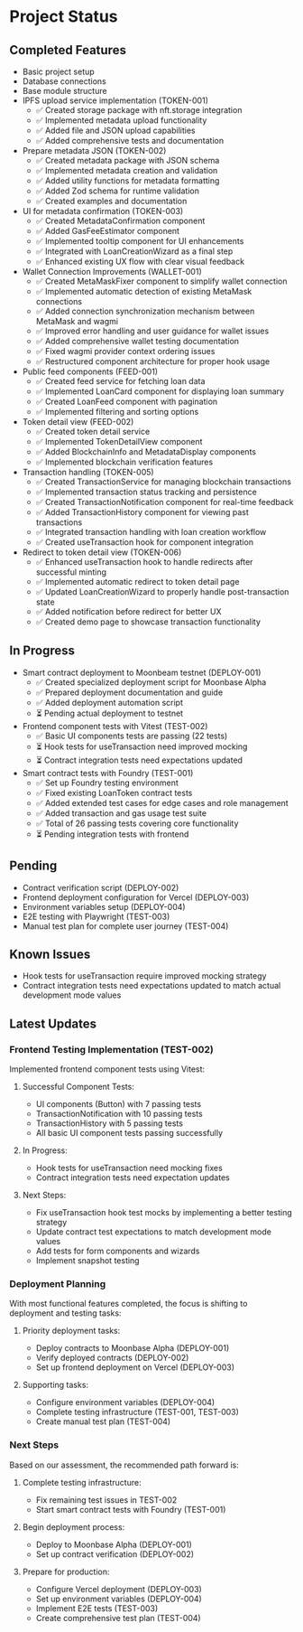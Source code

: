 # Project Status

## Completed Features

- Basic project setup
- Database connections
- Base module structure
- IPFS upload service implementation (TOKEN-001)
  - ✅ Created storage package with nft.storage integration
  - ✅ Implemented metadata upload functionality
  - ✅ Added file and JSON upload capabilities
  - ✅ Added comprehensive tests and documentation
- Prepare metadata JSON (TOKEN-002)
  - ✅ Created metadata package with JSON schema
  - ✅ Implemented metadata creation and validation
  - ✅ Added utility functions for metadata formatting
  - ✅ Added Zod schema for runtime validation
  - ✅ Created examples and documentation
- UI for metadata confirmation (TOKEN-003)
  - ✅ Created MetadataConfirmation component
  - ✅ Added GasFeeEstimator component
  - ✅ Implemented tooltip component for UI enhancements
  - ✅ Integrated with LoanCreationWizard as a final step
  - ✅ Enhanced existing UX flow with clear visual feedback
- Wallet Connection Improvements (WALLET-001)
  - ✅ Created MetaMaskFixer component to simplify wallet connection
  - ✅ Implemented automatic detection of existing MetaMask connections
  - ✅ Added connection synchronization mechanism between MetaMask and wagmi
  - ✅ Improved error handling and user guidance for wallet issues
  - ✅ Added comprehensive wallet testing documentation
  - ✅ Fixed wagmi provider context ordering issues
  - ✅ Restructured component architecture for proper hook usage
- Public feed components (FEED-001)
  - ✅ Created feed service for fetching loan data
  - ✅ Implemented LoanCard component for displaying loan summary
  - ✅ Created LoanFeed component with pagination
  - ✅ Implemented filtering and sorting options
- Token detail view (FEED-002)
  - ✅ Created token detail service
  - ✅ Implemented TokenDetailView component
  - ✅ Added BlockchainInfo and MetadataDisplay components
  - ✅ Implemented blockchain verification features
- Transaction handling (TOKEN-005)
  - ✅ Created TransactionService for managing blockchain transactions
  - ✅ Implemented transaction status tracking and persistence
  - ✅ Created TransactionNotification component for real-time feedback
  - ✅ Added TransactionHistory component for viewing past transactions
  - ✅ Integrated transaction handling with loan creation workflow
  - ✅ Created useTransaction hook for component integration
- Redirect to token detail view (TOKEN-006)
  - ✅ Enhanced useTransaction hook to handle redirects after successful minting
  - ✅ Implemented automatic redirect to token detail page
  - ✅ Updated LoanCreationWizard to properly handle post-transaction state
  - ✅ Added notification before redirect for better UX
  - ✅ Created demo page to showcase transaction functionality

## In Progress

- Smart contract deployment to Moonbeam testnet (DEPLOY-001)
  - ✅ Created specialized deployment script for Moonbase Alpha
  - ✅ Prepared deployment documentation and guide
  - ✅ Added deployment automation script
  - ⏳ Pending actual deployment to testnet
- Frontend component tests with Vitest (TEST-002)
  - ✅ Basic UI components tests are passing (22 tests)
  - ⏳ Hook tests for useTransaction need improved mocking
  - ⏳ Contract integration tests need expectations updated
- Smart contract tests with Foundry (TEST-001)
  - ✅ Set up Foundry testing environment
  - ✅ Fixed existing LoanToken contract tests
  - ✅ Added extended test cases for edge cases and role management
  - ✅ Added transaction and gas usage test suite
  - ✅ Total of 26 passing tests covering core functionality
  - ⏳ Pending integration tests with frontend

## Pending

- Contract verification script (DEPLOY-002)
- Frontend deployment configuration for Vercel (DEPLOY-003)
- Environment variables setup (DEPLOY-004)
- E2E testing with Playwright (TEST-003)
- Manual test plan for complete user journey (TEST-004)

## Known Issues

- Hook tests for useTransaction require improved mocking strategy
- Contract integration tests need expectations updated to match actual development mode values

## Latest Updates

### Frontend Testing Implementation (TEST-002)

Implemented frontend component tests using Vitest:

1. Successful Component Tests:
   - UI components (Button) with 7 passing tests
   - TransactionNotification with 10 passing tests
   - TransactionHistory with 5 passing tests
   - All basic UI component tests passing successfully

2. In Progress:
   - Hook tests for useTransaction need mocking fixes
   - Contract integration tests need expectation updates

3. Next Steps:
   - Fix useTransaction hook test mocks by implementing a better testing strategy
   - Update contract test expectations to match development mode values
   - Add tests for form components and wizards
   - Implement snapshot testing

### Deployment Planning

With most functional features completed, the focus is shifting to deployment and testing tasks:

1. Priority deployment tasks:
   - Deploy contracts to Moonbase Alpha (DEPLOY-001)
   - Verify deployed contracts (DEPLOY-002)
   - Set up frontend deployment on Vercel (DEPLOY-003)

2. Supporting tasks:
   - Configure environment variables (DEPLOY-004)
   - Complete testing infrastructure (TEST-001, TEST-003)
   - Create manual test plan (TEST-004)

### Next Steps

Based on our assessment, the recommended path forward is:

1. Complete testing infrastructure:
   - Fix remaining test issues in TEST-002
   - Start smart contract tests with Foundry (TEST-001)

2. Begin deployment process:
   - Deploy to Moonbase Alpha (DEPLOY-001)
   - Set up contract verification (DEPLOY-002)

3. Prepare for production:
   - Configure Vercel deployment (DEPLOY-003)
   - Set up environment variables (DEPLOY-004)
   - Implement E2E tests (TEST-003)
   - Create comprehensive test plan (TEST-004)
